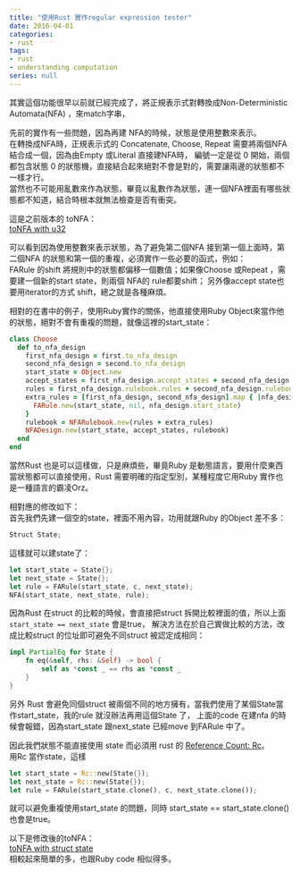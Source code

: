 ```yaml
---
title: "使用Rust 實作regular expression tester"
date: 2016-04-01
categories:
- rust
tags:
- rust
- understanding computation
series: null
---
```


其實這個功能很早以前就已經完成了，將正規表示式對轉換成Non-Deterministic Automata(NFA) ，來match字串，  

先前的實作有一些問題，因為再建 NFA的時候，狀態是使用整數來表示。  
在轉換成NFA時，正規表示式的 Concatenate, Choose, Repeat 需要將兩個NFA 結合成一個，因為由Empty 或Literal 直接建NFA時，
編號一定是從 0 開始，兩個都包含狀態 0 的狀態機，直接結合起來絕對不會是對的，需要讓兩邊的狀態都不一樣才行。  
當然也不可能用亂數來作為狀態，畢竟以亂數作為狀態，連一個NFA裡面有哪些狀態都不知道，結合時根本就無法檢查是否有衝突。  
<!--more-->

這是之前版本的 toNFA：  
[toNFA with u32](https://github.com/yodalee/computationbook-rust/blob/1c7177ca1be5ef914baf2acc7338da384d4257b6/the_simplest_computers/tonfa.rs)  

可以看到因為使用整數來表示狀態，為了避免第二個NFA 接到第一個上面時，第二個NFA 的狀態和第一個的重複，必須實作一些必要的函式，例如：  
FARule 的shift 將規則中的狀態都偏移一個數值；如果像Choose 或Repeat ，需要建一個新的start state，則兩個 NFA的 rule都要shift；
另外像accept state也要用iterator的方式 shift，總之就是各種麻煩。  

相對的在書中的例子，使用Ruby實作的關係，他直接使用Ruby Object來當作他的狀態，絕對不會有重複的問題，就像這裡的start\_state：  
```ruby
class Choose
  def to_nfa_design
    first_nfa_design = first.to_nfa_design
    second_nfa_design = second.to_nfa_design
    start_state = Object.new
    accept_states = first_nfa_design.accept_states + second_nfa_design.accept_states
    rules = first_nfa_design.rulebook.rules + second_nfa_design.rulebook.rules
    extra_rules = [first_nfa_design, second_nfa_design].map { |nfa_design|
      FARule.new(start_state, nil, nfa_design.start_state)
    }
    rulebook = NFARulebook.new(rules + extra_rules)
    NFADesign.new(start_state, accept_states, rulebook)
  end
end
```
當然Rust 也是可以這樣做，只是麻煩些，畢竟Ruby 是動態語言，要用什麼東西當狀態都可以直接使用，Rust 需要明確的指定型別，某種程度它用Ruby 實作也是一種語言的霸凌Orz。  

相對應的修改如下：  
首先我們先建一個空的state，裡面不用內容，功用就跟Ruby 的Object 差不多：  
```rust
Struct State;
```
這樣就可以建state了：   
```rust
let start_state = State{};
let next_state = State{};
let rule = FARule(start_state, c, next_state);
NFA(start_state, next_state, rule);
```
因為Rust 在struct 的比較的時候，會直接把struct 拆開比較裡面的值，所以上面 `start_state == next_state` 會是true，
解決方法在於自己實做比較的方法，改成比較struct 的位址即可避免不同struct 被認定成相同：  
```rust
impl PartialEq for State {
    fn eq(&self, rhs: &Self) -> bool {
        self as *const _ == rhs as *const _
    }
}
```

另外 Rust 會避免同個struct 被兩個不同的地方擁有，當我們使用了某個State當作start\_state，我的rule 就沒辦法再用這個State 了，
上面的code 在建nfa 的時候會報錯，因為start\_state 跟next\_state 已經move 到FARule 中了。  

因此我們狀態不能直接使用 state 而必須用 rust 的 [Reference Count: Rc](https://doc.rust-lang.org/std/rc/struct.Rc.html)。  
用Rc<State> 當作state，這樣  
```rust
let start_state = Rc::new(State{});
let next_state = Rc::new(State{});
let rule = FARule(start_state.clone(), c, next_state.clone());
```
就可以避免重複使用start\_state 的問題，同時 start\_state == start\_state.clone() 也會是true。  

以下是修改後的toNFA：  
[toNFA with struct state](https://github.com/yodalee/computationbook-rust/blob/904f02e1a9f51de684e1cac23c7d5707ce62c527/the_simplest_computers/regular_expressions/tonfa.rs)  
相較起來簡單的多，也跟Ruby code 相似得多。